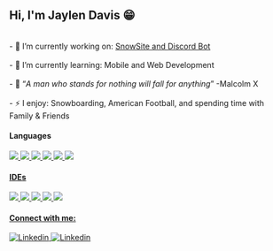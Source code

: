 <h2>
    Hi, I'm Jaylen Davis 😁
 </h2>
 <p>
    <br>
    - 🔭 I’m currently working on: <a href="https://github.com/JxChillin/snowsite" target="_blank">SnowSite and <a href="https://github.com/JxChillin/Discord-Nickname-Bot" target="_blank">Discord Bot</a>
    </br>
    <br>
    - 🌱 I’m currently learning: Mobile and Web Development
    </br>
    <br>
    - 📝 “<em>A man who stands for nothing will fall for anything</em>” -Malcolm X
    </br>
    <br>
    - ⚡ I enjoy: Snowboarding, American Football, and spending time with Family & Friends
    </br>
 </p>
 </p>
 <h4>
    Languages
 </h4>
 <a href="https://www.w3schools.com/java/" target="_blank"><img src="https://img.shields.io/badge/Java-f89820.svg?style=for-the-badge"/> 
 <a href="https://www.w3schools.com/python/" target="_blank"><img src="https://img.shields.io/badge/Python-3776ab.svg?style=for-the-badge&logo=Python&logoColor=white"/> 
 <a href="https://www.w3schools.com/html/" target="_blank"><img src="https://img.shields.io/badge/Html-e34f26.svg?style=for-the-badge&logo=html5&logoColor=white"/> 
 <a href="https://www.w3schools.com/css/" target="_blank"><img src="https://img.shields.io/badge/CSS-1572b6.svg?style=for-the-badge&logo=css3&logoColor=white"/> 
 <a href="https://www.w3schools.com/cs/" target="_blank"><img src="https://img.shields.io/badge/C%20Sharp-239120.svg?style=for-the-badge&logo=c-sharp&logoColor=white"/>
 <a href="https://docs.swift.org/swift-book/" target="_blank"><img src="https://img.shields.io/badge/Swift-f05138.svg?style=for-the-badge&logo=swift&logoColor=white"/> 
 <h4>
    IDEs
 </h4>
 <a href="https://code.visualstudio.com/" target="_blank"><img src="https://img.shields.io/badge/VS%20Code-0078d7.svg?style=for-the-badge&logo=visual-studio-code&logoColor=white"/> 
 <a href="https://visualstudio.microsoft.com/" target="_blank"><img src="https://img.shields.io/badge/Visual%20Studio-5c2d91.svg?style=for-the-badge&logo=visual-studio&logoColor=white"/> 
 <a href="https://developer.android.com/studio" target="_blank"><img src="https://img.shields.io/badge/Android%20Studio-3ddc84.svg?style=for-the-badge&logo=android-studio&logoColor=white"/>
 <a href="https://developer.apple.com/xcode/" target="_blank"><img src="https://img.shields.io/badge/Xcode-147efb.svg?style=for-the-badge&logo=xcode&logoColor=white"/>
 <a href="https://developer.apple.com/xcode/" target="_blank"><img src="https://img.shields.io/badge/Netbeans-1b6ac6.svg?style=for-the-badge&logo=apache-netbeans-ide&logoColor=white"/>
 <h4>
    Connect with me:  
 </h4>
 <a href="https://linkedin.com/in/jdavis400" target="_blank"><img src="https://img.shields.io/badge/linkedin-0a66c2.svg?&style=for-the-badge&logo=linkedin&logoColor=white" alt="Linkedin"/>
 <a href="mailto: Jaylend10@gmail.com?"><img src="https://img.shields.io/badge/Gmail-ea4335.svg?&style=for-the-badge&logo=gmail&logoColor=white" alt="Linkedin"/>
   
